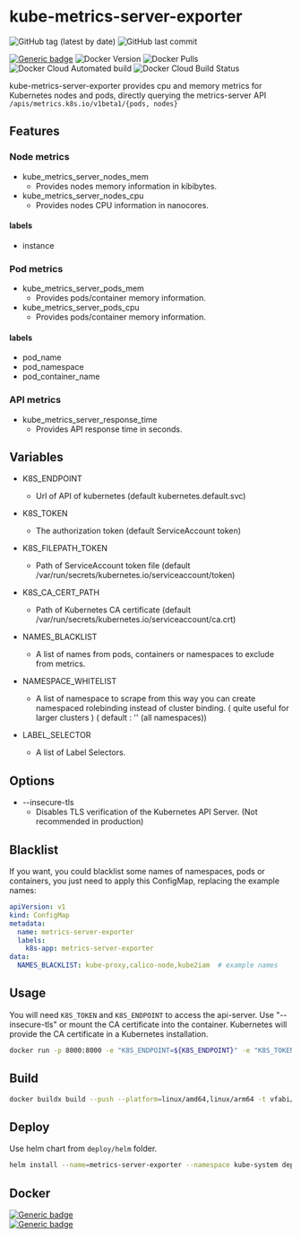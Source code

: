 # kube-metrics-server-exporter

![GitHub tag (latest by date)](https://img.shields.io/github/v/tag/vfabi/kube-metrics-server-exporter)
![GitHub last commit](https://img.shields.io/github/last-commit/vfabi/kube-metrics-server-exporter)

[![Generic badge](https://img.shields.io/badge/hub.docker.com-vfabi/kube_metrics_server_exporter-<>.svg)](https://hub.docker.com/repository/docker/vfabi/kube-metrics-server-exporter)
![Docker Version](https://img.shields.io/docker/v/vfabi/kube-metrics-server-exporter)
![Docker Pulls](https://img.shields.io/docker/pulls/vfabi/kube-metrics-server-exporter)
![Docker Cloud Automated build](https://img.shields.io/docker/cloud/automated/vfabi/kube-metrics-server-exporter)
![Docker Cloud Build Status](https://img.shields.io/docker/cloud/build/vfabi/kube-metrics-server-exporter)

kube-metrics-server-exporter provides cpu and memory metrics for Kubernetes nodes and pods, directly querying the metrics-server API `/apis/metrics.k8s.io/v1beta1/{pods, nodes}`

## Features

### Node metrics

* kube_metrics_server_nodes_mem
	* Provides nodes memory information in kibibytes.
* kube_metrics_server_nodes_cpu
	* Provides nodes CPU information in nanocores.

#### labels

* instance

### Pod metrics

* kube_metrics_server_pods_mem
	* Provides pods/container memory information.
* kube_metrics_server_pods_cpu
	* Provides pods/container memory information.

#### labels

* pod_name
* pod_namespace
* pod_container_name

### API metrics

* kube_metrics_server_response_time
	* Provides API response time in seconds.

## Variables

  * K8S_ENDPOINT
    * Url of API of kubernetes (default kubernetes.default.svc)

  * K8S_TOKEN
    * The authorization token (default ServiceAccount token)

  * K8S_FILEPATH_TOKEN
    * Path of ServiceAccount token file (default /var/run/secrets/kubernetes.io/serviceaccount/token)

  * K8S_CA_CERT_PATH
    * Path of Kubernetes CA certificate (default /var/run/secrets/kubernetes.io/serviceaccount/ca.crt)

  * NAMES_BLACKLIST
    * A list of names from pods, containers or namespaces to exclude from metrics.
  * NAMESPACE_WHITELIST
    * A list of namespace to scrape from this way you can create namespaced rolebinding instead of cluster binding. ( quite useful for larger clusters ) ( default : '' (all namespaces))
  * LABEL_SELECTOR
    * A list of Label Selectors.

## Options

  * --insecure-tls
    * Disables TLS verification of the Kubernetes API Server.  (Not recommended in production)

## Blacklist

If you want, you could blacklist some names of namespaces, pods or containers, you just need to apply this ConfigMap, replacing the example names:

```yaml
apiVersion: v1
kind: ConfigMap
metadata:
  name: metrics-server-exporter
  labels:
    k8s-app: metrics-server-exporter
data:
  NAMES_BLACKLIST: kube-proxy,calico-node,kube2iam  # example names
```

## Usage

You will need `K8S_TOKEN` and `K8S_ENDPOINT` to access the api-server.  Use "--insecure-tls" or mount the CA certificate into the container. Kubernetes will provide the CA certificate in a Kubernetes installation.

```sh
docker run -p 8000:8000 -e "K8S_ENDPOINT=${K8S_ENDPOINT}" -e "K8S_TOKEN=${K8S_TOKEN}" vivareal/metrics-server-exporter --insecure-tls
```

## Build

```sh
docker buildx build --push --platform=linux/amd64,linux/arm64 -t vfabi/kube-metrics-server-exporter:latest -f Dockerfile .
```

## Deploy

Use helm chart from `deploy/helm` folder.

```sh
helm install --name=metrics-server-exporter --namespace kube-system deploy/helm
```

##  Docker

[![Generic badge](https://img.shields.io/badge/hub.docker.com-vfabi/kube_metrics_server_exporter-<>.svg)](https://hub.docker.com/repository/docker/vfabi/kube-metrics-server-exporter)  
[![Generic badge](https://img.shields.io/badge/quay.io-vfabi/kube_metrics_server_exporter-<>.svg)](https://quay.io/vfabi/kube-metrics-server-exporter)
